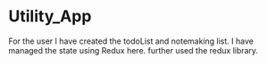 # Utility_App
For the user I have created the todoList and notemaking list. I have managed the state using Redux here. further used the redux library.
